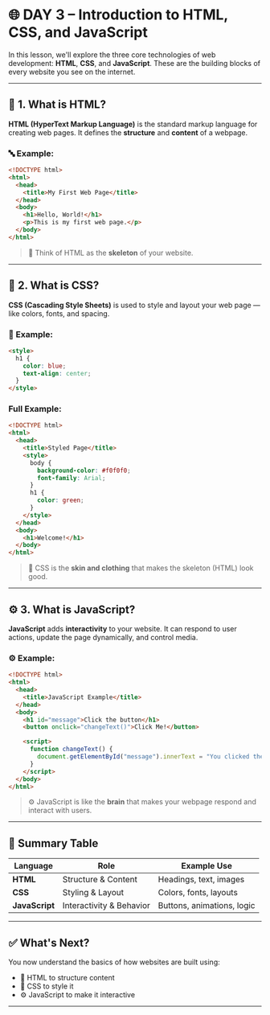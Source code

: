 # 🌐 DAY 3 – Introduction to HTML, CSS, and JavaScript

In this lesson, we'll explore the three core technologies of web development: **HTML**, **CSS**, and **JavaScript**. These are the building blocks of every website you see on the internet.

---

## 🧱 1. What is HTML?

**HTML (HyperText Markup Language)** is the standard markup language for creating web pages. It defines the **structure** and **content** of a webpage.

### 🔤 Example:
```html
<!DOCTYPE html>
<html>
  <head>
    <title>My First Web Page</title>
  </head>
  <body>
    <h1>Hello, World!</h1>
    <p>This is my first web page.</p>
  </body>
</html>
````

> 📌 Think of HTML as the **skeleton** of your website.

---

## 🎨 2. What is CSS?

**CSS (Cascading Style Sheets)** is used to style and layout your web page — like colors, fonts, and spacing.

### 🎨 Example:

```html
<style>
  h1 {
    color: blue;
    text-align: center;
  }
</style>
```

### Full Example:

```html
<!DOCTYPE html>
<html>
  <head>
    <title>Styled Page</title>
    <style>
      body {
        background-color: #f0f0f0;
        font-family: Arial;
      }
      h1 {
        color: green;
      }
    </style>
  </head>
  <body>
    <h1>Welcome!</h1>
  </body>
</html>
```

> 🎨 CSS is the **skin and clothing** that makes the skeleton (HTML) look good.

---

## ⚙️ 3. What is JavaScript?

**JavaScript** adds **interactivity** to your website. It can respond to user actions, update the page dynamically, and control media.

### ⚙️ Example:

```html
<!DOCTYPE html>
<html>
  <head>
    <title>JavaScript Example</title>
  </head>
  <body>
    <h1 id="message">Click the button</h1>
    <button onclick="changeText()">Click Me!</button>

    <script>
      function changeText() {
        document.getElementById("message").innerText = "You clicked the button!";
      }
    </script>
  </body>
</html>
```

> ⚙️ JavaScript is like the **brain** that makes your webpage respond and interact with users.

---

## 🔄 Summary Table

| Language       | Role                     | Example Use                |
| -------------- | ------------------------ | -------------------------- |
| **HTML**       | Structure & Content      | Headings, text, images     |
| **CSS**        | Styling & Layout         | Colors, fonts, layouts     |
| **JavaScript** | Interactivity & Behavior | Buttons, animations, logic |

---

## ✅ What's Next?

You now understand the basics of how websites are built using:

* 🧱 HTML to structure content
* 🎨 CSS to style it
* ⚙️ JavaScript to make it interactive

---

